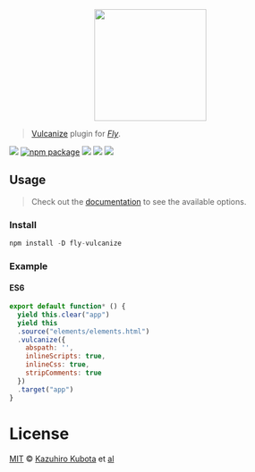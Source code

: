 <div align="center">
  <a href="http://github.com/flyjs/fly">
    <img width=200px  src="https://cloud.githubusercontent.com/assets/8317250/8733685/0be81080-2c40-11e5-98d2-c634f076ccd7.png">
  </a>
</div>

> [Vulcanize](https://github.com/Polymer/vulcanize) plugin for _[Fly][fly]_.

[![][fly-badge]][fly]
[![npm package][npm-ver-link]][releases]
[![][dl-badge]][npm-pkg-link]
[![][travis-badge]][travis-link]
[![][mit-badge]][mit]

## Usage
> Check out the
[documentation](https://github.com/Polymer/vulcanize#using-vulcanize-programmatically)
to see the available options.

### Install

```a
npm install -D fly-vulcanize
```

### Example

#### ES6
```js
export default function* () {
  yield this.clear("app")
  yield this
  .source("elements/elements.html")
  .vulcanize({
    abspath: '',
    inlineScripts: true,
    inlineCss: true,
    stripComments: true
  })
  .target("app")
}
```

# License

[MIT][mit] © [Kazuhiro Kubota][author] et [al][contributors]

[mit]:          http://opensource.org/licenses/MIT
[author]:       http://github.com/k2wanko
[contributors]: https://github.com/k2wanko/fly-vulcanize/graphs/contributors
[releases]:     https://github.com/k2wanko/fly-vulcanize/releases
[fly]:          https://www.github.com/flyjs/fly
[fly-badge]: https://img.shields.io/badge/fly-JS-05B3E1.svg?style=flat-square
[mit-badge]: https://img.shields.io/badge/license-MIT-444444.svg?style=flat-square
[npm-pkg-link]: https://www.npmjs.org/package/fly-vulcanize
[npm-ver-link]: https://img.shields.io/npm/v/fly-vulcanize.svg?style=flat-square
[dl-badge]: http://img.shields.io/npm/dm/fly-vulcanize.svg?style=flat-square
[travis-link]:  https://travis-ci.org/k2wanko/fly-vulcanize
[travis-badge]: http://img.shields.io/travis/k2wanko/fly-vulcanize.svg?style=flat-square
